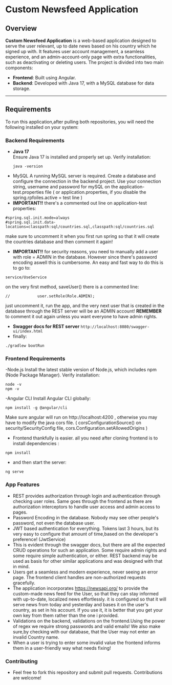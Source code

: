 # Custom Newsfeed Application

## Overview
**Custom Newsfeed Application** is a web-based application designed to serve the user relevant, up to date news based on his country which he signed up with. It features user account management, a seamless experience, and an admin-account-only page with extra functionalities, such as deactivating or deleting users.
The project is divided into two main components:
- **Frontend**: Built using Angular.
- **Backend**: Developed with Java 17, with a MySQL database for data storage.

---

## Requirements
To run this application,after pulling both repositories, you will need the following installed on your system:

### Backend Requirements
- **Java 17**  
  Ensure Java 17 is installed and properly set up. Verify installation:
  ```
  java -version
  ```
- MySQL
A running MySQL server is required. Create a database and configure the connection in the backend project.
Use your connection string, username and password for mySQL on the application-test.properties file ( or application.properties, if you disable the spring.rpfoiles.active = test line )
- **IMPORTANT!!**
there's a commented out line on application-test properties: 
```
#spring.sql.init.mode=always
#spring.sql.init.data-locations=classpath:sql/countries.sql,classpath:sql/countries.sql
```
make sure to uncomment it when you first run spring so that it will create the countries database and then comment it again!

- **IMPORTANT!!**
for security reasons, you need to manually add a user with role = ADMIN in the database. However since there's password encoding aswell this is cumbersome.
An easy and fast way to do this is to go to:
```
service/UseService
```
on the very first method, saveUser() there is a commented line:
```
//            user.setRole(Role.ADMIN);
```
just uncomment it, run the app, and the very next user that is created in the database through the REST server will be an ADMIN account!
**REMEMBER** to comment it out again unless you want everyone to have admin rights.

- **Swagger docs for REST server**
```http://localhost:8080/swagger-ui/index.html```
- finally:
```
./gradlew bootRun
```
### Frontend Requirements
-Node.js
Install the latest stable version of Node.js, which includes npm (Node Package Manager).
Verify installation:
```
node -v
npm -v
```
-Angular CLI
Install Angular CLI globally:
```
npm install -g @angular/cli
```
Make sure angular will run on http://localhost:4200 , otherwise you may have to modify the java cors file. ( corsConfigurationSource() on security/SecurityConfig file, cors.Configuration.setAllowedOrigins )

- Frontend thankfully is easier. all you need after cloning frontend is to install dependencies :

```
npm install
```
- and then start the server:
```
ng serve
```

### **App Features**
- REST provides authorization through login and authentication through checking user roles. Same goes through the frontend as there are authorization interceptors to handle user access and admin access to pages.
- Password Encoding in the database. Nobody may see other people's password, not even the database user.
- JWT based authentication for everything. Tokens last 3 hours, but its very easy to configure that amount of time,based on the developer's preference! (JwtService)
- This is evident through the swagger docs, but there are all the expected CRUD operations for such an application. Some require admin rights and some require simple authentication, or either. REST backend may be used as basis for other similar applications and was designed with that in mind.
- Users get a seamless and modern experience, never seeing an error page. The frontend client handles are non-authorized requests gracefully.
- The application incorporates https://newsapi.org/ to provide the custom-made news feed for the User, so that they can stay informed with up-to-date, localized news effortlessly. it is configured so that it will serve news from today and yesterday and bases it on the user's country, as set in his account. If you use it, it is better that you get your own key from them rather than the one i provided.
- Validations on the backend, validations on the frontend.Using the power of regex we require strong passwords and valid emails! We also make sure,by checking with our database, that the User may not enter an invalid Country name.
- When a user is trying to enter some invalid value the frontend informs them in a user-friendly way what needs fixing!

### **Contributing**
- Feel free to fork this repository and submit pull requests. Contributions are welcome!
